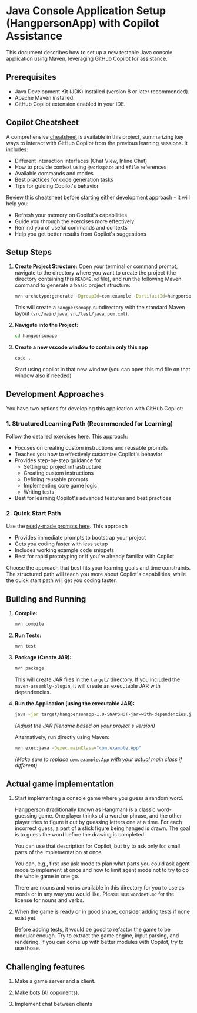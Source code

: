# Java Console Application Setup (HangpersonApp) with Copilot Assistance

This document describes how to set up a new testable Java console application using Maven, leveraging GitHub Copilot for assistance.

## Prerequisites

*   Java Development Kit (JDK) installed (version 8 or later recommended).
*   Apache Maven installed.
*   GitHub Copilot extension enabled in your IDE.

## Copilot Cheatsheet
A comprehensive [cheatsheet](./hangperson_cheatsheet.md) is available in this project, summarizing key ways to interact with GitHub Copilot from the previous learning sessions. It includes:
- Different interaction interfaces (Chat View, Inline Chat)
- How to provide context using `@workspace` and `#file` references
- Available commands and modes
- Best practices for code generation tasks
- Tips for guiding Copilot's behavior

Review this cheatsheet before starting either development approach - it will help you:
- Refresh your memory on Copilot's capabilities
- Guide you through the exercises more effectively
- Remind you of useful commands and contexts
- Help you get better results from Copilot's suggestions

## Setup Steps

1.  **Create Project Structure:**
    Open your terminal or command prompt, navigate to the directory where you want to create the project (the directory containing this `README.md` file), and run the following Maven command to generate a basic project structure:

    ```bash
    mvn archetype:generate -DgroupId=com.example -DartifactId=hangpersonapp -DarchetypeArtifactId=maven-archetype-quickstart -DinteractiveMode=false
    ```

    This will create a `hangpersonapp` subdirectory with the standard Maven layout (`src/main/java`, `src/test/java`, `pom.xml`).

2.  **Navigate into the Project:**
    ```bash
    cd hangpersonapp
    ```

3.  **Create a new vscode window to contain only this app**
    ```bash
    code .
    ```
    Start using copilot in that new window (you can open this md file on that window also if needed)

## Development Approaches

You have two options for developing this application with GitHub Copilot:

### 1. Structured Learning Path (Recommended for Learning)
Follow the detailed [exercises here](./hangperson_exercises.md). This approach:
- Focuses on creating custom instructions and reusable prompts
- Teaches you how to effectively customize Copilot's behavior
- Provides step-by-step guidance for:
  - Setting up project infrastructure
  - Creating custom instructions
  - Defining reusable prompts
  - Implementing core game logic
  - Writing tests
- Best for learning Copilot's advanced features and best practices

### 2. Quick Start Path
Use the [ready-made prompts here](./hangperson_prompts.md). This approach
- Provides immediate prompts to bootstrap your project
- Gets you coding faster with less setup
- Includes working example code snippets
- Best for rapid prototyping or if you're already familiar with Copilot

Choose the approach that best fits your learning goals and time constraints. The structured path will teach you more about Copilot's capabilities, while the quick start path will get you coding faster.

## Building and Running

1.  **Compile:**
    ```bash
    mvn compile
    ```

2.  **Run Tests:**
    ```bash
    mvn test
    ```

3.  **Package (Create JAR):**
    ```bash
    mvn package
    ```
    This will create JAR files in the `target/` directory. If you included the `maven-assembly-plugin`, it will create an executable JAR with dependencies.

4.  **Run the Application (using the executable JAR):**
    ```bash
    java -jar target/hangpersonapp-1.0-SNAPSHOT-jar-with-dependencies.jar
    ```
    *(Adjust the JAR filename based on your project's version)*

    Alternatively, run directly using Maven:
    ```bash
    mvn exec:java -Dexec.mainClass="com.example.App"
    ```
    *(Make sure to replace `com.example.App` with your actual main class if different)*

## Actual game implementation

1. Start implementing a console game where you guess a random word.

    Hangperson (traditionally known as Hangman) is a classic word-guessing game. One player thinks of a word or phrase, and the other player tries to figure it out by guessing letters one at a time. For each incorrect guess, a part of a stick figure being hanged is drawn. The goal is to guess the word before the drawing is completed.

    You can use that description for Copilot, but try to ask only for small parts of the implementation at once.

    You can, e.g., first use ask mode to plan what parts you could ask agent mode to implement at once and how to limit agent mode not to try to do the whole game in one go.

    There are nouns and verbs available in this directory for you to use as words or in any way you would like. Please see `wordnet.md` for the license for nouns and verbs.

2. When the game is ready or in good shape, consider adding tests if none exist yet.

    Before adding tests, it would be good to refactor the game to be modular enough. Try to extract the game engine, input parsing, and rendering. If you can come up with better modules with Copilot, try to use those.

## Challenging features

1. Make a game server and a client.

2. Make bots (AI opponents).

3. Implement chat between clients
